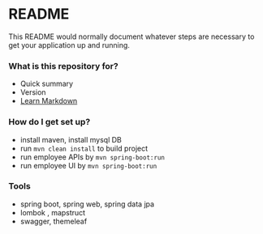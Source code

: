 # README #

This README would normally document whatever steps are necessary to get your application up and running.

### What is this repository for? ###

* Quick summary
* Version
* [Learn Markdown](https://bitbucket.org/tutorials/markdowndemo)

### How do I get set up? ###

* install maven, install mysql DB 
* run `mvn clean install` to build project 
* run employee APIs by `mvn spring-boot:run`
* run employee UI by `mvn spring-boot:run`

### Tools ###

* spring boot, spring web, spring data jpa
* lombok , mapstruct 
* swagger, themeleaf 

